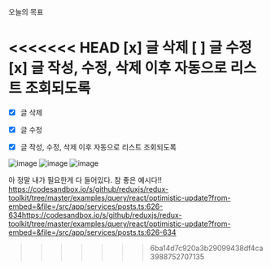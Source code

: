 오늘의 목표

<<<<<<< HEAD
[x] 글 삭제
[ ] 글 수정
[x] 글 작성, 수정, 삭제 이후 자동으로 리스트 조회되도록
=======
- [x] 글 삭제
- [x] 글 수정
- [x] 글 작성, 수정, 삭제 이후 자동으로 리스트 조회되도록


![image](https://user-images.githubusercontent.com/59562141/233770350-42b44d55-a08e-4ca1-bddf-53f4d1b79a99.png)
![image](https://user-images.githubusercontent.com/59562141/233770379-ff801fbe-87a7-4095-aabe-77bc1025f116.png)
![image](https://user-images.githubusercontent.com/59562141/233770602-a26ccf38-4f7d-4f86-9068-0b54edbdf35b.png)

아 정말 내가 필요한게 다 들어있다.
참 좋은 예시다!!
https://codesandbox.io/s/github/reduxjs/redux-toolkit/tree/master/examples/query/react/optimistic-update?from-embed=&file=/src/app/services/posts.ts:626-634https://codesandbox.io/s/github/reduxjs/redux-toolkit/tree/master/examples/query/react/optimistic-update?from-embed=&file=/src/app/services/posts.ts:626-634
>>>>>>> 6ba14d7c920a3b29099438df4ca3988752707135
